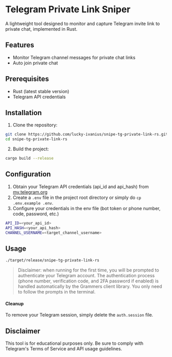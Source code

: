 # Telegram Private Link Sniper

A lightweight tool designed to monitor and capture Telegram invite link to private chat, implemented in Rust.

## Features

- Monitor Telegram channel messages for private chat links
- Auto join private chat

## Prerequisites

- Rust (latest stable version)
- Telegram API credentials

## Installation

1. Clone the repository:

```bash
git clone https://github.com/lucky-ivanius/snipe-tg-private-link-rs.git
cd snipe-tg-private-link-rs
```

2. Build the project:

```bash
cargo build --release
```

## Configuration

1. Obtain your Telegram API credentials (api_id and api_hash) from [my.telegram.org](https://my.telegram.org)
2. Create a `.env` file in the project root directory or simply do `cp .env.example .env`.
3. Configure your credentials in the env file (bot token or phone number, code, password, etc.)

```bash
API_ID=<your_api_id>
API_HASH=<your_api_hash>
CHANNEL_USERNAME=<target_channel_username>
```

## Usage

```bash
./target/release/snipe-tg-private-link-rs
```

> Disclaimer: when running for the first time, you will be prompted to authenticate your Telegram account. The authentication process (phone number, verification code, and 2FA password if enabled) is handled automatically by the Grammers client library. You only need to follow the prompts in the terminal.

#### Cleanup

To remove your Telegram session, simply delete the `auth.session` file.

## Disclaimer

This tool is for educational purposes only. Be sure to comply with Telegram's Terms of Service and API usage guidelines.